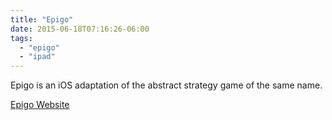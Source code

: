 ```yaml
---
title: "Epigo" 
date: 2015-06-18T07:16:26-06:00
tags: 
  - "epigo"
  - "ipad"
---
```


Epigo is an iOS adaptation of the abstract strategy game of the same name.

<a class="btn btn-default" href="http://epigoapp.com/" role="button">Epigo Website</a>

<!--more-->
